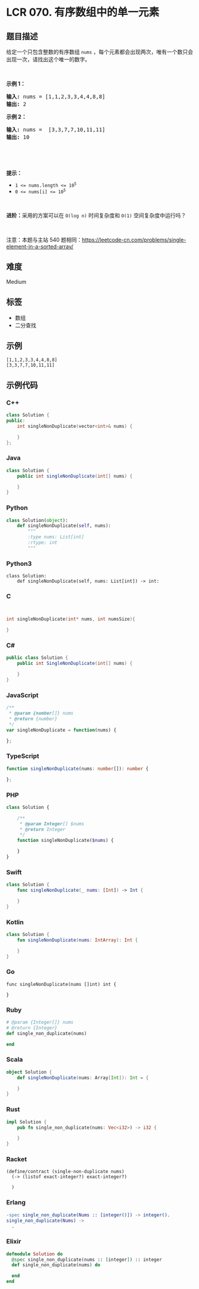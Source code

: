 # LCR 070. 有序数组中的单一元素

## 题目描述

<p>给定一个只包含整数的有序数组 <code>nums</code>&nbsp;，每个元素都会出现两次，唯有一个数只会出现一次，请找出这个唯一的数字。</p>

<p>&nbsp;</p>

<p><strong>示例 1：</strong></p>

<pre>
<strong>输入:</strong> nums = [1,1,2,3,3,4,4,8,8]
<strong>输出:</strong> 2
</pre>

<p><strong>示例 2：</strong></p>

<pre>
<strong>输入:</strong> nums =  [3,3,7,7,10,11,11]
<strong>输出:</strong> 10
</pre>

<p>&nbsp;</p>

<p>&nbsp;</p>

<p><meta charset="UTF-8" /></p>

<p><strong>提示：</strong></p>

<ul>
	<li><code>1 &lt;= nums.length &lt;= 10<sup>5</sup></code></li>
	<li><code>0 &lt;= nums[i]&nbsp;&lt;= 10<sup>5</sup></code></li>
</ul>

<p>&nbsp;</p>

<p><strong>进阶：</strong>采用的方案可以在 <code>O(log n)</code> 时间复杂度和 <code>O(1)</code> 空间复杂度中运行吗？</p>

<p>&nbsp;</p>

<p><meta charset="UTF-8" />注意：本题与主站 540&nbsp;题相同：<a href="https://leetcode-cn.com/problems/single-element-in-a-sorted-array/">https://leetcode-cn.com/problems/single-element-in-a-sorted-array/</a></p>


## 难度

Medium

## 标签

- 数组
- 二分查找

## 示例

```
[1,1,2,3,3,4,4,8,8]
[3,3,7,7,10,11,11]
```

## 示例代码

### C++

```cpp
class Solution {
public:
    int singleNonDuplicate(vector<int>& nums) {

    }
};
```

### Java

```java
class Solution {
    public int singleNonDuplicate(int[] nums) {

    }
}
```

### Python

```python
class Solution(object):
    def singleNonDuplicate(self, nums):
        """
        :type nums: List[int]
        :rtype: int
        """
```

### Python3

```python3
class Solution:
    def singleNonDuplicate(self, nums: List[int]) -> int:
```

### C

```c


int singleNonDuplicate(int* nums, int numsSize){

}
```

### C#

```csharp
public class Solution {
    public int SingleNonDuplicate(int[] nums) {

    }
}
```

### JavaScript

```javascript
/**
 * @param {number[]} nums
 * @return {number}
 */
var singleNonDuplicate = function(nums) {

};
```

### TypeScript

```typescript
function singleNonDuplicate(nums: number[]): number {

};
```

### PHP

```php
class Solution {

    /**
     * @param Integer[] $nums
     * @return Integer
     */
    function singleNonDuplicate($nums) {

    }
}
```

### Swift

```swift
class Solution {
    func singleNonDuplicate(_ nums: [Int]) -> Int {

    }
}
```

### Kotlin

```kotlin
class Solution {
    fun singleNonDuplicate(nums: IntArray): Int {

    }
}
```

### Go

```golang
func singleNonDuplicate(nums []int) int {

}
```

### Ruby

```ruby
# @param {Integer[]} nums
# @return {Integer}
def single_non_duplicate(nums)

end
```

### Scala

```scala
object Solution {
    def singleNonDuplicate(nums: Array[Int]): Int = {

    }
}
```

### Rust

```rust
impl Solution {
    pub fn single_non_duplicate(nums: Vec<i32>) -> i32 {

    }
}
```

### Racket

```racket
(define/contract (single-non-duplicate nums)
  (-> (listof exact-integer?) exact-integer?)

  )
```

### Erlang

```erlang
-spec single_non_duplicate(Nums :: [integer()]) -> integer().
single_non_duplicate(Nums) ->
  .
```

### Elixir

```elixir
defmodule Solution do
  @spec single_non_duplicate(nums :: [integer]) :: integer
  def single_non_duplicate(nums) do

  end
end
```

